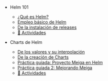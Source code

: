 - Helm 101
  - [¿Qué es Helm?](./01_helm_101/01_que_es_helm.md)
  - [Empleo básico de Helm](./01_helm_101/02_empleo_basico_helm.md)
  - [De la instalación de releases](./01_helm_101/03_de_la_instalacion_de_releases.md)
  - [📝 Actividades](./00_actividades/01_modulo_1.md)

- Charts de Helm
  - [De los valores y su interpolación](./02_helm_charts/01_valores_y_su_interpolacion.md)
  - [De la creación de Charts](./02_helm_charts/02_creacion_de_charts.md)  
  - [Práctica guiada: Proyecto Meiga en Helm](./02_helm_charts/03_practica_guiada_meiga.md)
  - [Práctica guiada 2: Mejorando Meiga](./02_helm_charts/04_practica_guiada_2.md)
  - [📝 Actividades](./00_actividades/02_modulo_2.md)


